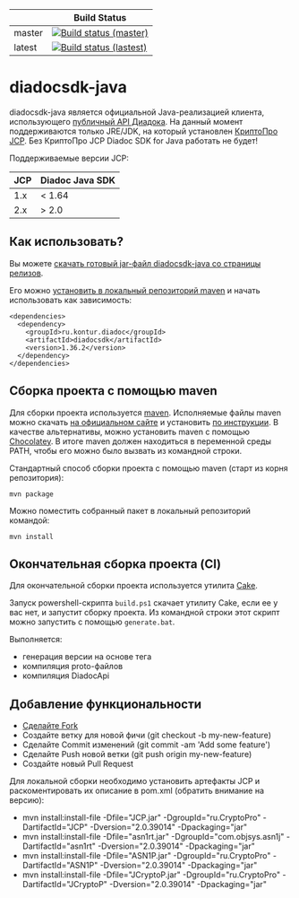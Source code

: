 |              | Build Status
|--------------|--------------
| master       | [![Build status (master)](https://ci.appveyor.com/api/projects/status/2m2fh6avlbaq6ydf/branch/master?svg=true)](https://ci.appveyor.com/project/diadoc-admin/diadocsdk-java/branch/master)
| latest       | [![Build status (lastest)](https://ci.appveyor.com/api/projects/status/2m2fh6avlbaq6ydf?svg=true)](https://ci.appveyor.com/project/diadoc-admin/diadocsdk-java)


# diadocsdk-java

diadocsdk-java является официальной Java-реализацией клиента, использующего [публичный API Диадока](http://api-docs.diadoc.ru/).
На данный момент поддерживаются только JRE/JDK, на который установлен [КриптоПро JCP](https://www.cryptopro.ru/products/csp/jcp). Без КриптоПро JCP Diadoc SDK for Java работать не будет!

Поддерживаемые версии JCP:

|JCP|Diadoc Java SDK
|---|---------------
|1.x|< 1.64
|2.x|> 2.0

## Как использовать?

Вы можете [скачать готовый jar-файл diadocsdk-java со страницы релизов](https://github.com/diadoc/diadocsdk-java/releases).

Его можно [установить в локальный репозиторий maven](https://maven.apache.org/guides/mini/guide-3rd-party-jars-local.html) и начать использовать как зависимость:

    <dependencies>
      <dependency>
        <groupId>ru.kontur.diadoc</groupId>
        <artifactId>diadocsdk</artifactId>
        <version>1.36.2</version>
      </dependency>
    </dependencies>

## Сборка проекта с помощью maven

Для сборки проекта используется [maven](http://maven.apache.org/). Исполняемые файлы maven можно скачать [на официальном сайте](http://maven.apache.org/download.cgi) и установить [по инструкции](http://maven.apache.org/install.html). В качестве альтернативы, можно установить maven с помощью [Chocolatey](https://chocolatey.org/packages/maven). В итоге maven должен находиться в переменной среды PATH, чтобы его можно было вызвать из командной строки.

Стандартный способ сборки проекта с помощью maven (старт из корня репозитория):

```
mvn package
```

Можно поместить собранный пакет в локальный репозиторий командой:

```
mvn install
```

## Окончательная сборка проекта (CI)

Для окончательной сборки проекта используется утилита [Cake](http://cakebuild.net/).

Запуск powershell-скрипта `build.ps1` скачает утилиту Cake, если ее у вас нет, и запустит сборку проекта.
Из командной строки этот скрипт можно запустить с помощью `generate.bat`.

Выполняется:

- генерация версии на основе тега
- компиляция proto-файлов
- компиляция DiadocApi

## Добавление функциональности

- [Сделайте Fork](https://guides.github.com/activities/forking/)
- Создайте ветку для новой фичи (git checkout -b my-new-feature)
- Сделайте Commit изменений (git commit -am 'Add some feature')
- Сделайте Push новой ветки (git push origin my-new-feature)
- Создайте новый Pull Request

Для локальной сборки необходимо установить артефакты JCP и раскоментировать их описание в pom.xml (обратить внимание на версию):

- mvn install:install-file -Dfile="JCP.jar" -DgroupId="ru.CryptoPro" -DartifactId="JCP" -Dversion="2.0.39014" -Dpackaging="jar"
- mvn install:install-file -Dfile="asn1rt.jar" -DgroupId="com.objsys.asn1j" -DartifactId="asn1rt" -Dversion="2.0.39014" -Dpackaging="jar"
- mvn install:install-file -Dfile="ASN1P.jar" -DgroupId="ru.CryptoPro" -DartifactId="ASN1P" -Dversion="2.0.39014" -Dpackaging="jar"
- mvn install:install-file -Dfile="JCryptoP.jar" -DgroupId="ru.CryptoPro" -DartifactId="JCryptoP" -Dversion="2.0.39014" -Dpackaging="jar"
